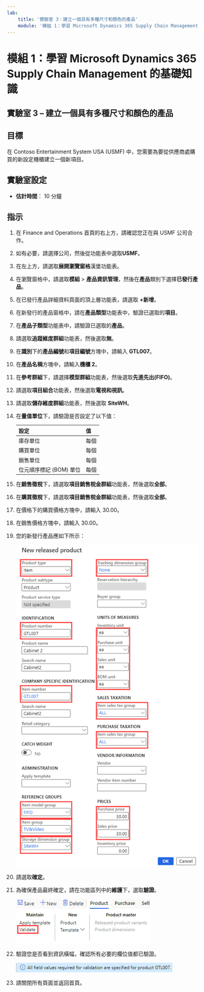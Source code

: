 ```yaml
---
lab:
    title: '實驗室 3：建立一個具有多種尺寸和顏色的產品'
    module: '模組 1：學習 Microsoft Dynamics 365 Supply Chain Management 的基礎知識'
---
```


# 模組 1：學習 Microsoft Dynamics 365 Supply Chain Management 的基礎知識

## 實驗室 3 – 建立一個具有多種尺寸和顏色的產品

## 目標

在 Contoso Entertainment System USA (USMF) 中，您需要為要從供應商處購買的新設定機櫃建立一個新項目。

## 實驗室設定

   - **估計時間**： 10 分鐘

## 指示

1. 在 Finance and Operations 首頁的右上方，請確認您正在與 USMF 公司合作。

1. 如有必要，請選擇公司，然後從功能表中選取**USMF**。

1. 在左上方，請選取**展開瀏覽窗格**漢堡功能表。

1. 在瀏覽窗格中，請選取**模組** > **產品資訊管理**，然後在**產品**類別下選擇**已發行產品**。

1. 在已發行產品詳細資料頁面的頂上層功能表，請選取 **+新增**。

1. 在新發行的產品窗格中，請在**產品類型**功能表中，驗證已選取的**項目**。

1. 在**產品子類型**功能表中，請驗證已選取的**產品**。

1. 請選取**追蹤維度群組**功能表，然後選取**無**。

1. 在**識別**下的**產品編號**和**項目編號**方塊中，請輸入 **GTL007**。

1. 在**產品名稱**方塊中，請輸入**機櫃 2**。

1. 在**參考群組**下，請選擇**模型群組**功能表，然後選取**先進先出(FIFO)**。

1. 請選取**項目組合**功能表，然後選取**電視和視訊**。

1. 請選取**儲存維度群組**功能表，然後選取 **SiteWH**。

1. 在**量值單位**下，請驗證是否設定了以下值：

    | **設定**| **值**|
    | :--- | :--- |
    | 庫存單位| 每個|
    | 購買單位| 每個|
    | 銷售單位| 每個|
    | 位元順序標記 (BOM) 單位| 每個|

1. 在**銷售徵稅**下，請選取**項目銷售稅金群組**功能表，然後選取**全部**。

1. 在**購買徵稅**下，請選取**項目銷售稅金群組**功能表，然後選取**全部​​**。

1. 在價格下的購買價格方塊中，請輸入 30.00。

1. 在銷售價格方塊中，請輸入 30.00。

1. 您的新發行產品應如下所示：

    ![畫面影像正在顯示已完成的新發行產品表格](./media/lp1-m2-new-release-product.png)

1. 請選取**確定**。

1. 為確保產品最終確定，請在功能區列中的**維護**下，選取**驗證**。

    ![畫面影像正在顯示功能區列的醒目提示驗證](./media/lp1-m2-validate-ribbon-bar.png)

1. 驗證您是否看到資訊橫幅，確認所有必要的欄位值都已驗證。

    ![已驗證所有必要欄位的資訊通知畫面影像](./media/lp1-m2-confirmation-of-validation.png)

1. 請關閉所有頁面並返回首頁。
